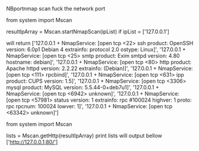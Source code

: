 NBportnmap scan fuck the network port

from system import Mscan

resultIpArray = Mscan.startNmapScan(ipList)
if ipList = ['127.0.0.1']

will return
['127.0.0.1 + NmapService: [open tcp <22> ssh product: OpenSSH version: 6.0p1 Debian 4 extrainfo: protocol 2.0 ostype: Linux]', '127.0.0.1 + NmapService: [open tcp <25> smtp product: Exim smtpd version: 4.80 hostname: debian]', '127.0.0.1 + NmapService: [open tcp <80> http product: Apache httpd version: 2.2.22 extrainfo: (Debian)]', '127.0.0.1 + NmapService: [open tcp <111> rpcbind]', '127.0.0.1 + NmapService: [open tcp <631> ipp product: CUPS version: 1.5]', '127.0.0.1 + NmapService: [open tcp <3306> mysql product: MySQL version: 5.5.44-0+deb7u1]', '127.0.0.1 + NmapService: [open tcp <6942> unknown]', '127.0.0.1 + NmapService: [open tcp <57981> status version: 1 extrainfo: rpc #100024 highver: 1 proto: rpc rpcnum: 100024 lowver: 1]', '127.0.0.1 + NmapService: [open tcp <63342> unknown]']

from system import Mscan

lists = Mscan.getHttp(resultIpArray)
print lists
will output bellow
['http://127.0.0.1:80/']